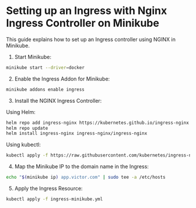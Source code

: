 # Setting up an Ingress with Nginx Ingress Controller on Minikube

This guide explains how to set up an Ingress controller using NGINX in Minikube.

1. Start Minikube:

```bash
minikube start --driver=docker
```

2. Enable the Ingress Addon for Minikube:

```bash
minikube addons enable ingress
```

3. Install the NGINX Ingress Controller:

Using Helm:
```bash
helm repo add ingress-nginx https://kubernetes.github.io/ingress-nginx
helm repo update
helm install ingress-nginx ingress-nginx/ingress-nginx
```

Using kubectl:

```bash
kubectl apply -f https://raw.githubusercontent.com/kubernetes/ingress-nginx/controller-v1.2.0/deploy/static/provider/cloud/deploy.yaml
```

4. Map the Minikube IP to the domain name in the Ingress:

```bash
echo "$(minikube ip) app.victor.com" | sudo tee -a /etc/hosts
```

5. Apply the Ingress Resource:

```bash
kubectl apply -f ingress-minikube.yml
```